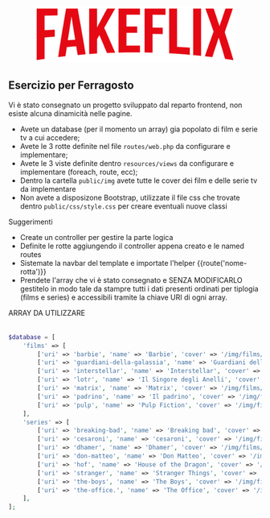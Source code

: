 <p align="center"><a href="https://laravel.com" target="_blank"><img src="public/img/logo.png" width="400" alt="Laravel Logo"></a></p>

## Esercizio per Ferragosto

Vi è stato consegnato un progetto sviluppato dal reparto frontend, non esiste alcuna dinamicità nelle pagine. 
- Avete un database (per il momento un array) gia popolato di film e serie tv a cui accedere;
- Avete le 3 rotte definite nel file `routes/web.php` da configurare e implementare;
- Avete le 3 viste definite dentro `resources/views` da configurare e implementare (foreach, route, ecc);
- Dentro la cartella `public/img` avete tutte le cover dei film e delle serie tv da implementare
- Non avete a disposizone Bootstrap, utilizzate il file css che trovate dentro `public/css/style.css` per creare eventuali nuove classi

Suggerimenti
- Create un controller per gestire la parte logica
- Definite le rotte aggiungendo il controller appena creato e le named routes
- Sistemate la navbar del template e importate l'helper {{route('nome-rotta')}}
- Prendete l'array che vi è stato consegnato e SENZA MODIFICARLO gestitelo in modo tale da stampre tutti i dati presenti ordinati per tiplogia (films e series) e accessibili tramite la chiave URI di ogni array.


ARRAY DA UTILIZZARE


```php

$database = [
    'films' => [
        ['uri' => 'barbie', 'name' => 'Barbie', 'cover' => '/img/films/barbie.jpg', 'Barbie, che vive a Barbie Land, viene cacciata dal paese perché non è una bambola dall\'aspetto perfetto. Senza un posto dove andare, parte per il mondo umano e cerca la vera felicità.'],
        ['uri' => 'guardiani-della-galassia', 'name' => 'Guardiani della Galassia', 'cover' => '/img/films/gog3.jpg', 'Il terzo capitolo della saga Marvel "Guardiani della Galassia" che vede come protagonisti Peter Quill e i suoi amici supereroi.'],
        ['uri' => 'interstellar', 'name' => 'Interstellar', 'cover' => '/img/films/interstellar.jpg', 'In un futuro non precisato, un drastico cambiamento climatico colpisce duramente l\'agricoltura. Il granturco è l\'unica coltivazione ancora in grado di crescere ed un gruppo di scienziati è intenzionato ad attraversare lo spazio per trovare nuovi luoghi adatti a coltivarlo.'],
        ['uri' => 'lotr', 'name' => 'Il Singore degli Anelli', 'cover' => '/img/films/lotr.jpg', 'Frodo vuole gettare in un vulcano l\'anello magico forgiato sa Sauron per dominare la terra. Con lui alcuni amici. (Sinossi reale scritta dalla rivista Telesette)'],
        ['uri' => 'matrix', 'name' => 'Matrix', 'cover' => '/img/films/matrix.jpg', 'Esistono due realtà: una è l\'esistenza che conduciamo ogni giorno, l\'altra è nascosta. Neo vuole scoprire la verità su Matrix, mondo virtuale elaborato al computer creato per tenere sotto controllo le persone. Morpheus potrebbe aiutarlo.'],
        ['uri' => 'padrino', 'name' => 'Il padrino', 'cover' => '/img/films/padrino.jpg', 'A New York, alla fine degli anni 70, Michael Corleone riesce a convertire i numerosi affari di famiglia in operazioni lecite. Aumentando le sue donazioni alla Chiesa, l\'uomo entra nelle grazie dell\'arcivescovo Gilday.'],
        ['uri' => 'pulp', 'name' => 'Pulp Fiction', 'cover' => '/img/films/pulp.jpg', 'Si incrociano le strade di personaggi legati al crimine. Un pugile che mente a un capo banda, due sicari che discutono massaggi ai piedi e panini, una coppia che rapina una caffetteria e altri danno vita a un dramma criminale comico quanto brutale.'],
    ],
    'series' => [
        ['uri' => 'breaking-bad', 'name' => 'Breaking bad', 'cover' => '/img/films/breaking-bad.jpg', 'Lorem ipsum dolor sit amet, consectetur adipiscing elit, sed do eiusmod tempor incididunt ut labore et dolore magna aliqua. Ut enim ad minim veniam, quis nostrud exercitation ullamco laboris nisi ut aliquip ex ea commodo consequat. Duis aute irure dolor in reprehenderit in voluptate velit esse cillum dolore'],
        ['uri' => 'cesaroni', 'name' => 'cesaroni', 'cover' => '/img/films/cesaroni.jpg', 'Lorem ipsum dolor sit amet, consectetur adipiscing elit, sed do eiusmod tempor incididunt ut labore et dolore magna aliqua. Ut enim ad minim veniam, quis nostrud exercitation ullamco laboris nisi ut aliquip ex ea commodo consequat. Duis aute irure dolor in reprehenderit in voluptate velit esse cillum dolore'],
        ['uri' => 'dhamer', 'name' => 'Dhamer', 'cover' => '/img/films/dhamer.jpg', 'Lorem ipsum dolor sit amet, consectetur adipiscing elit, sed do eiusmod tempor incididunt ut labore et dolore magna aliqua. Ut enim ad minim veniam, quis nostrud exercitation ullamco laboris nisi ut aliquip ex ea commodo consequat. Duis aute irure dolor in reprehenderit in voluptate velit esse cillum dolore'],
        ['uri' => 'don-matteo', 'name' => 'Don Matteo', 'cover' => '/img/films/don-matteo.jpg', 'Lorem ipsum dolor sit amet, consectetur adipiscing elit, sed do eiusmod tempor incididunt ut labore et dolore magna aliqua. Ut enim ad minim veniam, quis nostrud exercitation ullamco laboris nisi ut aliquip ex ea commodo consequat. Duis aute irure dolor in reprehenderit in voluptate velit esse cillum dolore'],
        ['uri' => 'hof', 'name' => 'House of the Dragon', 'cover' => '/img/films/hof.jpg', 'Lorem ipsum dolor sit amet, consectetur adipiscing elit, sed do eiusmod tempor incididunt ut labore et dolore magna aliqua. Ut enim ad minim veniam, quis nostrud exercitation ullamco laboris nisi ut aliquip ex ea commodo consequat. Duis aute irure dolor in reprehenderit in voluptate velit esse cillum dolore'],
        ['uri' => 'stranger', 'name' => 'Stranger Things', 'cover' => '/img/films/stranger.jpg', 'Lorem ipsum dolor sit amet, consectetur adipiscing elit, sed do eiusmod tempor incididunt ut labore et dolore magna aliqua. Ut enim ad minim veniam, quis nostrud exercitation ullamco laboris nisi ut aliquip ex ea commodo consequat. Duis aute irure dolor in reprehenderit in voluptate velit esse cillum dolore'],
        ['uri' => 'the-boys', 'name' => 'The Boys', 'cover' => '/img/films/the-boys.jpg', 'Lorem ipsum dolor sit amet, consectetur adipiscing elit, sed do eiusmod tempor incididunt ut labore et dolore magna aliqua. Ut enim ad minim veniam, quis nostrud exercitation ullamco laboris nisi ut aliquip ex ea commodo consequat. Duis aute irure dolor in reprehenderit in voluptate velit esse cillum dolore'],
        ['uri' => 'the-office.', 'name' => 'The Office', 'cover' => '/img/films/the-office.jpg', 'Lorem ipsum dolor sit amet, consectetur adipiscing elit, sed do eiusmod tempor incididunt ut labore et dolore magna aliqua. Ut enim ad minim veniam, quis nostrud exercitation ullamco laboris nisi ut aliquip ex ea commodo consequat. Duis aute irure dolor in reprehenderit in voluptate velit esse cillum dolore'],
    ],
];
```